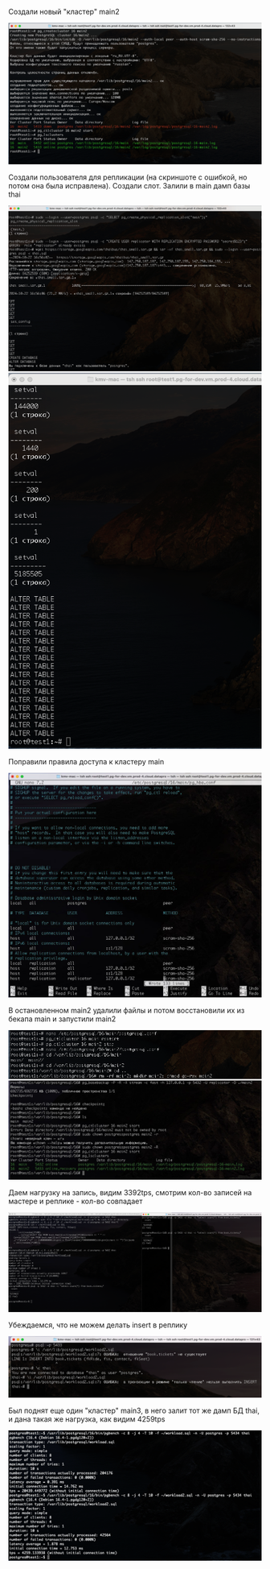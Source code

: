 Создали новый "кластер" main2

![terminal screenshot](screenshot5-1.png)

Создали пользователя для репликации (на скриншоте с ошибкой, но потом она была исправлена). Создали слот. Залили в main дамп базы thai

![terminal screenshot](screenshot5-2.png)
![terminal screenshot](screenshot5-3.png)

Поправили правила доступа к кластеру main

![terminal screenshot](screenshot5-5.jpg)

В остановленном main2 удалили файлы и потом восстановили их из бекапа main и запустили main2

![terminal screenshot](screenshot5-4.png)
![terminal screenshot](screenshot5-6.jpg)

Даем нагрузку на запись, видим 3392tps, смотрим кол-во записей на мастере и реплике - кол-во совпадает

![terminal screenshot](screenshot5-7.png)

Убеждаемся, что не можем делать insert в реплику

![terminal screenshot](screenshot5-8.png)

Был поднят еще один "кластер" main3, в него залит тот же дамп БД thai, и дана такая же нагрузка, как видим 4259tps

![terminal screenshot](screenshot5-9.png)
